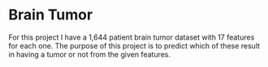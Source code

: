 # Brain Tumor 

For this project I have a 1,644 patient brain tumor dataset with 17 features for each one. The purpose of this project is to predict which of these result in having a tumor or not from the given features.


